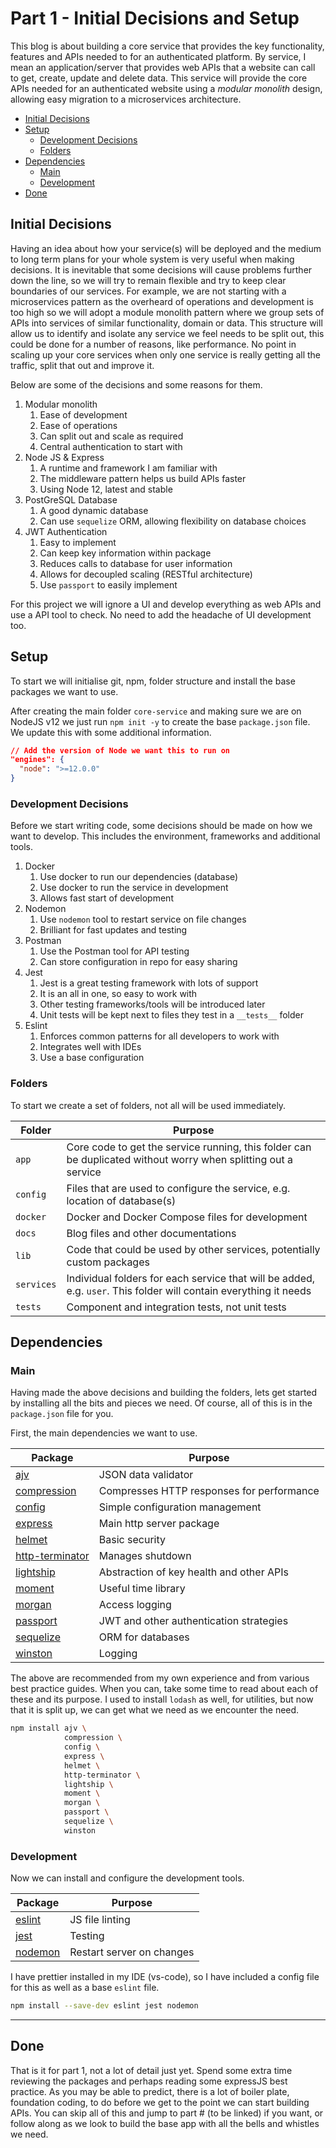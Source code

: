 # Part 1 - Initial Decisions and Setup <!-- omit in toc -->

This blog is about building a core service that provides the key functionality, features and APIs needed to for an authenticated platform. By service, I mean an application/server that provides web APIs that a website can call to get, create, update and delete data. This service will provide the core APIs needed for an authenticated website using a *modular monolith* design, allowing easy migration to a microservices architecture.

- [Initial Decisions](#initial-decisions)
- [Setup](#setup)
  - [Development Decisions](#development-decisions)
  - [Folders](#folders)
- [Dependencies](#dependencies)
  - [Main](#main)
  - [Development](#development)
- [Done](#done)

## Initial Decisions

Having an idea about how your service(s) will be deployed and the medium to long term plans for your whole system is very useful when making decisions. It is inevitable that some decisions will cause problems further down the line, so we will try to remain flexible and try to keep clear boundaries of our services. For example, we are not starting with a microservices pattern as the overheard of operations and development is too high so we will adopt a module monolith pattern where we group sets of APIs into services of similar functionality, domain or data. This structure will allow us to identify and isolate any service we feel needs to be split out, this could be done for a number of reasons, like performance. No point in scaling up your core services when only one service is really getting all the traffic, split that out and improve it.

Below are some of the decisions and some reasons for them.

1. Modular monolith
   1. Ease of development
   2. Ease of operations
   3. Can split out and scale as required
   4. Central authentication to start with
2. Node JS & Express
   1. A runtime and framework I am familiar with
   2. The middleware pattern helps us build APIs faster
   3. Using Node 12, latest and stable
3. PostGreSQL Database
   1. A good dynamic database
   2. Can use `sequelize` ORM, allowing flexibility on database choices
4. JWT Authentication
   1. Easy to implement
   2. Can keep key information within package
   3. Reduces calls to database for user information
   4. Allows for decoupled scaling (RESTful architecture)
   5. Use `passport` to easily implement

For this project we will ignore a UI and develop everything as web APIs and use a API tool to check. No need to add the headache of UI development too.

## Setup

To start we will initialise git, npm, folder structure and install the base packages we want to use.

After creating the main folder `core-service` and making sure we are on NodeJS v12 we just run `npm init -y` to create the base `package.json` file. We update this with some additional information.

```json
// Add the version of Node we want this to run on
"engines": {
  "node": ">=12.0.0"
}
```

### Development Decisions

Before we start writing code, some decisions should be made on how we want to develop. This includes the environment, frameworks and additional tools.

1. Docker
   1. Use docker to run our dependencies (database)
   2. Use docker to run the service in development
   3. Allows fast start of development
2. Nodemon
   1. Use `nodemon` tool to restart service on file changes
   2. Brilliant for fast updates and testing
3. Postman
   1. Use the Postman tool for API testing
   2. Can store configuration in repo for easy sharing
4. Jest
   1. Jest is a great testing framework with lots of support
   2. It is an all in one, so easy to work with
   3. Other testing frameworks/tools will be introduced later
   4. Unit tests will be kept next to files they test in a `__tests__` folder
5. Eslint
   1. Enforces common patterns for all developers to work with
   2. Integrates well with IDEs
   3. Use a base configuration

### Folders

To start we create a set of folders, not all will be used immediately.

| Folder     | Purpose                                                                                                           |
| ---------- | ----------------------------------------------------------------------------------------------------------------- |
| `app`      | Core code to get the service running, this folder can be duplicated without worry when splitting out a service    |
| `config`   | Files that are used to configure the service, e.g. location of database(s)                                        |
| `docker`   | Docker and Docker Compose files for development                                                                   |
| `docs`     | Blog files and other documentations                                                                               |
| `lib`      | Code that could be used by other services, potentially custom packages                                            |
| `services` | Individual folders for each service that will be added, e.g. `user`. This folder will contain everything it needs |
| `tests`    | Component and integration tests, not unit tests                                                                   |

## Dependencies

### Main

Having made the above decisions and building the folders, lets get started by installing all the bits and pieces we need. Of course, all of this is in the `package.json` file for you.

First, the main dependencies we want to use.

| Package                                                        | Purpose                                   |
| -------------------------------------------------------------- | ----------------------------------------- |
| [ajv](https://ajv.js.org/)                                     | JSON data validator                       |
| [compression](https://github.com/expressjs/compression#readme) | Compresses HTTP responses for performance |
| [config](https://lorenwest.github.io/node-config/)             | Simple configuration management           |
| [express](https://expressjs.com/)                              | Main http server package                  |
| [helmet](https://helmetjs.github.io/)                          | Basic security                            |
| [http-terminator](https://github.com/gajus/http-terminator)    | Manages shutdown                          |
| [lightship](https://github.com/gajus/lightship#readme)         | Abstraction of key health and other APIs  |
| [moment](https://momentjs.com/)                                | Useful time library                       |
| [morgan](https://github.com/expressjs/morgan#readme)           | Access logging                            |
| [passport](http://www.passportjs.org/)                         | JWT and other authentication strategies   |
| [sequelize](http://sequelize.org/)                             | ORM for databases                         |
| [winston](https://github.com/winstonjs/winston)                | Logging                                   |

The above are recommended from my own experience and from various best practice guides. When you can, take some time to read about each of these and its purpose. I used to install `lodash` as well, for utilities, but now that it is split up, we can get what we need as we encounter the need.

```sh
npm install ajv \
            compression \
            config \
            express \
            helmet \
            http-terminator \
            lightship \
            moment \
            morgan \
            passport \
            sequelize \
            winston
```

### Development

Now we can install and configure the development tools.

| Package                        | Purpose                   |
| ------------------------------ | ------------------------- |
| [eslint](https://eslint.org/)  | JS file linting           |
| [jest](https://jestjs.io/)     | Testing                   |
| [nodemon](https://nodemon.io/) | Restart server on changes |

I have prettier installed in my IDE (vs-code), so I have included a config file for this as well as a base `eslint` file.

```sh
npm install --save-dev eslint jest nodemon
```

---

## Done

That is it for part 1, not a lot of detail just yet. Spend some extra time reviewing the packages and perhaps reading some expressJS best practice. As you may be able to predict, there is a lot of boiler plate, foundation coding, to do before we get to the point we can start building APIs. You can skip all of this and jump to part # (to be linked) if you want, or follow along as we look to build the base app with all the bells and whistles we need.

